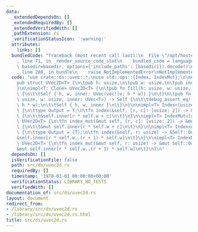 ```yaml
---
data:
  _extendedDependsOn: []
  _extendedRequiredBy: []
  _extendedVerifiedWith: []
  _pathExtension: rs
  _verificationStatusIcon: ':warning:'
  attributes:
    links: []
  bundledCode: "Traceback (most recent call last):\n  File \"/opt/hostedtoolcache/Python/3.9.1/x64/lib/python3.9/site-packages/onlinejudge_verify/documentation/build.py\"\
    , line 71, in _render_source_code_stat\n    bundled_code = language.bundle(stat.path,\
    \ basedir=basedir, options={'include_paths': [basedir]}).decode()\n  File \"/opt/hostedtoolcache/Python/3.9.1/x64/lib/python3.9/site-packages/onlinejudge_verify/languages/rust.py\"\
    , line 288, in bundle\n    raise NotImplementedError\nNotImplementedError\n"
  code: "use crate::ds::uvec::*;\nuse std::ops::{Index, IndexMut};\n\n#[derive(Clone)]\n\
    pub struct UVec2D<T> {\n\tpub h: usize,\n\tpub w: usize,\n\tpub inner: UVec<T>,\n\
    }\n\nimpl<T: Clone> UVec2D<T> {\n\tpub fn fill(h: usize, w: usize, v: T) -> Self\
    \ {\n\t\tSelf { h, w, inner: UVec(vec![v; h * w]) }\n\t}\n\tpub fn resize_from(h:\
    \ usize, w: usize, inner: UVec<T>) -> Self {\n\t\tdebug_assert_eq!(inner.len(),\
    \ h * w);\n\t\tSelf { h, w, inner }\n\t}\n}\n\nimpl<T> Index<[usize; 2]> for UVec2D<T>\
    \ {\n\ttype Output = T;\n\tfn index(&self, [r, c]: [usize; 2]) -> &Self::Output\
    \ {\n\t\t&self.inner[r * self.w + c]\n\t}\n}\n\nimpl<T> IndexMut<[usize; 2]> for\
    \ UVec2D<T> {\n\tfn index_mut(&mut self, [r, c]: [usize; 2]) -> &mut Self::Output\
    \ {\n\t\t&mut self.inner[r * self.w + c]\n\t}\n}\n\nimpl<T> Index<usize> for UVec2D<T>\
    \ {\n\ttype Output = [T];\n\tfn index(&self, r: usize) -> &Self::Output {\n\t\t\
    &self.inner[r * self.w..(r + 1) * self.w]\n\t}\n}\n\nimpl<T> IndexMut<usize> for\
    \ UVec2D<T> {\n\tfn index_mut(&mut self, r: usize) -> &mut Self::Output {\n\t\t\
    &mut self.inner[r * self.w..(r + 1) * self.w]\n\t}\n}\n"
  dependsOn: []
  isVerificationFile: false
  path: src/ds/uvec2d.rs
  requiredBy: []
  timestamp: '1970-01-01 00:00:00+00:00'
  verificationStatus: LIBRARY_NO_TESTS
  verifiedWith: []
documentation_of: src/ds/uvec2d.rs
layout: document
redirect_from:
- /library/src/ds/uvec2d.rs
- /library/src/ds/uvec2d.rs.html
title: src/ds/uvec2d.rs
---
```


